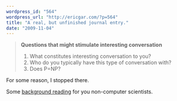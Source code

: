 ```yaml
---
wordpress_id: "564"
wordpress_url: "http://ericgar.com/?p=564"
title: "A real, but unfinished journal entry."
date: "2009-11-04"
---
```

<blockquote>
<strong>Questions that might stimulate interesting conversation</strong>
<ol>
    <li>What constitutes interesting conversation to you?</li>
    <li>Who do you typically have this type of conversation with?</li>
    <li>Does P=NP?</li>
</ol>
</blockquote>

For some reason, I stopped there.

Some <a href="http://en.wikipedia.org/wiki/P_versus_NP_problem">background reading</a> for you non-computer scientists.
